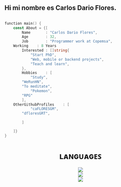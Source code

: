 ## Hi mi nombre es Carlos Dario Flores.
```go

function main() {
    const About = {[
        Name 	   : "Carlos Dario Flores",           
        Age        : 32,
        Job        : "Programmer work at Copemsa",
	Working	   : 8 Years
        Interested : []string{
            "Start PhD",
            "Web, mobile or backend projects",            
            "Teach and learn",
        },
        Hobbies    : [
            "Study",
	    "WeRunHN",
	    "To meditate",
    	    "Pokemon",
	    "RPG"
        ],
	OtherGithubProfiles    : [
            "caFLORESGM",
	    "dfloresGRT",	    
	    
        ]

    ]}
}
```
<h1 align="center"> ʟᴀɴɢᴜᴀɢᴇꜱ</h1>
<p align="center">
  <a href="https://skillicons.dev">
    <img src="https://skillicons.dev/icons?i=html,js,css,vue,react&perline=5" />
    </br>
    <img src="https://skillicons.dev/icons?i=php,mysql,git,github,vscode&perline=5" />    
	</br>
    <img src="https://skillicons.dev/icons?i=flutter,dart,c,jquery,laravel,java,python&perline=5" />    
  </a>
</p>

